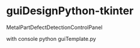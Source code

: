 # guiDesignPython-tkinter
MetalPartDefectDetectionControlPanel


with console
python guiTemplate.py

